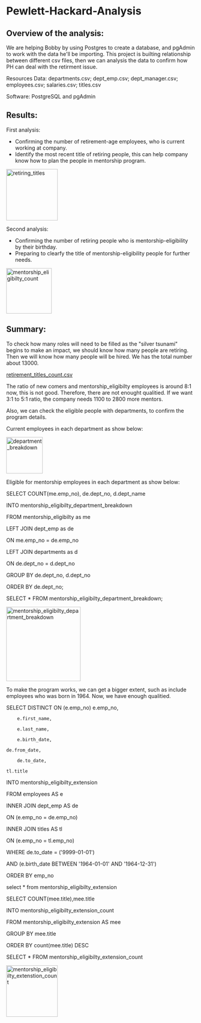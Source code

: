 # Pewlett-Hackard-Analysis
## Overview of the analysis: 
We are helping Bobby by using Postgres to create a database, and pgAdmin to work with the data he'll be importing. This project is builting relationship between different csv files, then we can analysis the data to confirm how PH can deal with the retirment issue.

Resources
Data: 
departments.csv;
dept_emp.csv;
dept_manager.csv;
employees.csv;
salaries.csv;
titles.csv

Software: PostgreSQL and pgAdmin

## Results: 

First analysis:

* Confirming the number of retirement-age employees, who is current working at company.
* Identify the most recent title of retiring people, this can help company know how to plan the people in  mentorship program.

<img width="137" alt="retiring_titles" src="https://user-images.githubusercontent.com/95401877/153555090-de5a9afc-459d-42bf-adf7-0735c8e65126.png">

Second analysis:

* Confirming the number of retiring people who is mentorship-eligibility by their birthday.
* Preparing to clearfy the title of mentorship-eligibility people for further needs.

<img width="121" alt="mentorship_eligibilty_count" src="https://user-images.githubusercontent.com/95401877/153555075-ad67a4ea-cf92-43b1-9c6b-f8cb77f45a08.png">

## Summary: 

To check how many roles will need to be filled as the "silver tsunami" begins to make an impact, we should know how many people are retiring. Then we will know how many people will be hired. We has the total number about 13000. 


[retirement_titles_count.csv](https://github.com/Ammonwyz/Pewlett-Hackard-Analysis/files/8055039/retirement_titles_count.csv)

The ratio of new comers and mentorship_eligibilty employees is around 8:1 now, this is not good. Therefore, there are not enought qualitied. If we want 3:1 to 5:1 ratio, the company needs 1100 to 2800 more mentors.

Also, we can check the eligible people with departments, to confirm the program details.

Current employees in each department as show below:

<img width="97" alt="department_breakdown" src="https://user-images.githubusercontent.com/95401877/153740518-925cb643-da91-4eeb-a511-fe4f84a800f7.png">

Eligible for mentorship employees in each department as show below:

SELECT COUNT(me.emp_no), de.dept_no, d.dept_name

INTO mentorship_eligibilty_department_breakdown

FROM mentorship_eligibilty as me

LEFT JOIN dept_emp as de

ON me.emp_no = de.emp_no

LEFT JOIN departments as d

ON de.dept_no = d.dept_no

GROUP BY de.dept_no, d.dept_no

ORDER BY de.dept_no;

SELECT * FROM mentorship_eligibilty_department_breakdown;

<img width="198" alt="mentorship_eligibilty_department_breakdown" src="https://user-images.githubusercontent.com/95401877/153740468-0a351eb3-8643-4861-b1e3-98681020a036.png">

To make the program works, we can get a bigger extent, such as include employees who was born in 1964. Now, we have enough qualitied.

SELECT DISTINCT ON (e.emp_no) e.emp_no,

        e.first_name,
	
        e.last_name,
	
        e.birth_date,
	
	de.from_date,
	
        de.to_date,
	
	tl.title
	
INTO mentorship_eligibilty_extension

FROM employees AS e

INNER JOIN dept_emp AS de

ON (e.emp_no = de.emp_no)

INNER JOIN titles AS tl

ON (e.emp_no = tl.emp_no)

WHERE de.to_date = ('9999-01-01')

AND (e.birth_date BETWEEN '1964-01-01' AND '1964-12-31')

ORDER BY emp_no

select * from mentorship_eligibilty_extension

SELECT COUNT(mee.title),mee.title

INTO mentorship_eligibilty_extension_count

FROM mentorship_eligibilty_extension AS mee

GROUP BY mee.title

ORDER BY count(mee.title) DESC

SELECT * FROM mentorship_eligibilty_extension_count

<img width="137" alt="mentorship_eligibilty_extenstion_count" src="https://user-images.githubusercontent.com/95401877/153740460-94e13a79-3d1d-43f4-a273-137a3404e591.png">

